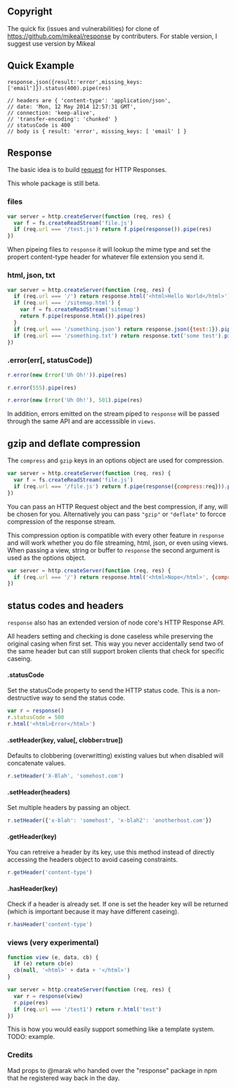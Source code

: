 ## Copyright

The quick fix (issues and vulnerabilities) for clone of https://github.com/mikeal/response by contributers.
For stable version, I suggest use version by Mikeal

## Quick Example

    response.json({result:'error',missing_keys:['email']}).status(400).pipe(res)
    
    // headers are { 'content-type': 'application/json',
    // date: 'Mon, 12 May 2014 12:57:31 GMT',
    // connection: 'keep-alive',
    // 'transfer-encoding': 'chunked' } 
    // statusCode is 400 
    // body is { result: 'error', missing_keys: [ 'email' ] }
 

## Response

The basic idea is to build [request](https://github.com/mikeal/request) for HTTP Responses.

This whole package is still beta.

### files

```javascript
var server = http.createServer(function (req, res) {
  var f = fs.createReadStream('file.js')
  if (req.url === '/test.js') return f.pipe(response()).pipe(res)
})
```

When pipeing files to `response` it will lookup the mime type and set the propert content-type header for whatever file extension you send it.

### html, json, txt

```javascript
var server = http.createServer(function (req, res) {
  if (req.url === '/') return response.html('<html>Hello World</html>').pipe(res)
  if (req.url === '/sitemap.html') {
    var f = fs.createReadStream('sitemap')
    return f.pipe(response.html()).pipe(res)
  }
  if (req.url === '/something.json') return response.json({test:1}).pipe(res)
  if (req.url === '/something.txt') return response.txt('some test').pipe(res)
})
```

### .error(err[, statusCode])

```javascript
r.error(new Error('Uh Oh!')).pipe(res)
```

```javascript
r.error(555).pipe(res)
```

```javascript
r.error(new Error('Uh Oh!'), 501).pipe(res)
```

In addition, errors emitted on the stream piped to `response` will be passed through the same API and are accesssible in `views`.

## gzip and deflate compression

The `compress` and `gzip` keys in an options object are used for compression.

```javascript
var server = http.createServer(function (req, res) {
  var f = fs.createReadStream('file.js')
  if (req.url === '/file.js') return f.pipe(response({compress:req})).pipe(res)
})
```

You can pass an HTTP Request object and the best compression, if any, will be chosen for you. Alternatively you can pass `"gzip"` or `"deflate"` to forcce compression of the response stream.

This compression option is compatible with every other feature in `response` and will work whether you do file streaming, html, json, or even using views. When passing a view, string or buffer to `response` the second argument is used as the options object.

```javascript
var server = http.createServer(function (req, res) {
  if (req.url === '/') return response.html('<html>Nope</html>', {compress:req}).pipe(res)
})
```

## status codes and headers

`response` also has an extended version of node core's HTTP Response API.

All headers setting and checking is done caseless while preserving the original casing when first set. This way you never accidentally send two of the same header but can still support broken clients that check for specific caseing.

#### .statusCode

Set the statusCode property to send the HTTP status code. This is a non-destructive way to send the status code.

```javascript
var r = response()
r.statusCode = 500
r.html('<html>Error</html>')
```

#### .setHeader(key, value[, clobber=true])

Defaults to clobbering (overwritting) existing values but when disabled will concatenate values.

```javascript
r.setHeader('X-Blah', 'somehost.com')
```

#### .setHeader(headers)

Set multiple headers by passing an object.

```javascript
r.setHeader({'x-blah': 'somehost', 'x-blah2': 'anotherhost.com'})
```

#### .getHeader(key)

You can retreive a header by its key, use this method instead of directly accessing the headers object to avoid caseing constraints.

```javascript
r.getHeader('content-type')
```

#### .hasHeader(key)

Check if a header is already set. If one is set the header key will be returned (which is important because it may have different caseing).

```javascript
r.hasHeader('content-type')
```

### views (very experimental)

```javascript
function view (e, data, cb) {
  if (e) return cb(e)
  cb(null, '<html>' + data + '</html>')
}

var server = http.createServer(function (req, res) {
  var r = response(view)
  r.pipe(res)
  if (req.url === '/test1') return r.html('test')
})
```

This is how you would easily support something like a template system. TODO: example.

### Credits

Mad props to @marak who handed over the "response" package in npm that he registered way back in the day.
